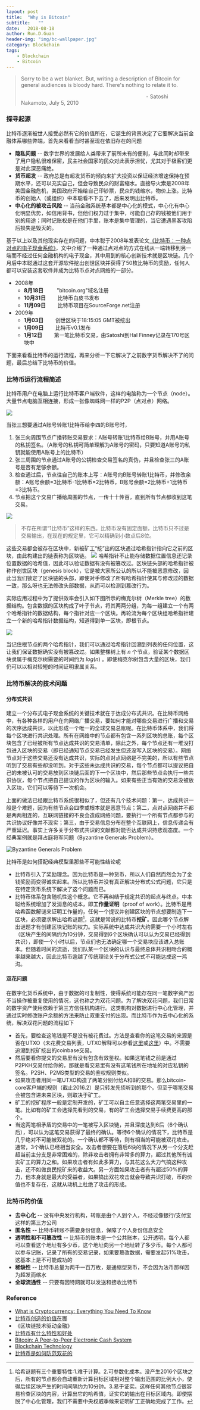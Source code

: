 ```yaml
---
layout: post
title:  "Why is Bitcoin"
subtitle:   ""
date:   2018-08-18
author: Run.D.Guan
header-img: "img/bc-wallpaper.jpg"
category: Blockchain
tags:
    - Blockchain
    - Bitcoin
---
```

> Sorry to be a wet blanket. But, writing a description of Bitcoin for general audiences is bloody hard. There's nothing to relate it to.
>
>&emsp;&emsp;&emsp;&emsp;&emsp;&emsp;&emsp;&emsp;&emsp;&emsp;&emsp;&emsp;&emsp;&emsp;&emsp;&emsp;&emsp;&emsp;&emsp;&emsp;&emsp;&emsp;&emsp;&emsp;- Satoshi Nakamoto, July 5, 2010

### 探寻起源
比特币逐渐被世人接受必然有它的价值所在，它诞生的背景决定了它要解决当前金融体系哪些弊端，首先来看看当时甚至现在依旧存在的问题
- **隐私问题** -- 数字世界的发展给人类带来了前所未有的便利，与此同时却带来了用户隐私很难保密，民主社会国家的民众对此表示担忧，尤其对于极客们更是对此深恶痛绝。
- **货币超发** -- 政府总是有超发货币的倾向来扩大投资以保证经济增速保持在预期水平，还可以充实自己，但会导致民众的财富缩水。直接导火索是2008年美国金融危机，美国政府开始给自己印钞票，民众的钱缩水，物价上涨。比特币的创始人（或组织）中本聪看不下去了，后来发明出比特币。
- **中心化的被攻击风险** -- 当前金融系统基本都是中心化的模式，中心化有中心化明显优势，如信用背书，但他们权力过于集中，可能自己存的钱被他们用于别的用途；同时记账权是在他们手里，账本是集中管理的，当它遭遇黑客攻陷后损失是毁灭的。

基于以上以及其他现实存在的问题，中本聪于2008年发表论文[《比特币：一种点对点的电子现金系统》](https://bitcoin.org/bitcoin.pdf)，文中介绍了一种通过点对点的方式在线从一端转移到另一端而不经过任何金融机构的电子现金，其中用到的核心创新技术就是区块链。几个月后中本聪通过这套开源软件挖出创世区块并获得了50枚比特币的奖励，任何人都可以安装这套软件并成为比特币点对点网络的一部分。
- 2008年
  - **8月18日** &emsp;&emsp; "bitcoin.org"域名注册
  - **10月31日** &emsp;&emsp;比特币白皮书发布
  - **11月09日** &emsp;&emsp;比特币项目在SourceForge.net注册
- 2009年
  - **1月03日** &emsp;&emsp;创世区块于18:15:05 GMT被挖出
  - **1月09日** &emsp;&emsp;比特币v0.1发布
  - **1月12日** &emsp;&emsp;第一笔比特币交易，由Satoshi到Hal Finney记录在170号区块中

下面来看看比特币的运行流程，再来分析一下它解决了之前数字货币解决不了的问题，最后总结下比特币的价值。

### 比特币运行流程简述
比特币用户在电脑上运行比特币客户端软件，这样的电脑称为一个节点（node）。大量节点电脑互相连接，形成一张像蜘蛛网一样的P2P（点对点）网络。

![](http://bitcoinromania.ro/wp-content/uploads/2016/07/bitcoin-peer-to-peer.png)

当张三想要通过A账号转账1比特币给李四的B账号时，
1. 张三向周围节点广播转账交易要求：A账号转账1比特币给B账号，并用A账号的私钥签名。（A账号的私钥可简单理解为A账号的密码，只要知道A账号的私钥就能使用A账号上的比特币）
2. 张三周围的节点通过A账号的公钥检查交易签名的真伪，并且检查张三的A账号是否有足够余额。
3. 检查通过后，节点往自己的账本上写：A账号向B账号转账1比特币，并修改余额：A账号余额=3比特币-1比特币=2比特币，B账号余额=2比特币+1比特币=3比特币。
4. 节点把这个交易广播给周围的节点，一传十十传百，直到所有节点都收到这笔交易。

![](http://blogs.thomsonreuters.com/answerson/wp-content/uploads/sites/3/2016/01/infographic-how-blockchain-works.jpg)

> 不存在所谓“1比特币”这样的东西。比特币没有固定面额，比特币只不过是交易输出，在现在的规定里，它可以精确到小数点后8位。

这些交易都会被存在区块中，新被矿工“挖”出的区块通过哈希指针指向它之前的区块，由此构建出的链表称为区块链。
![](http://7xqutp.com1.z0.glb.clouddn.com/blockchain.png)
哈希指针不止能存储数据位置信息还记录位置数据的哈希值，因此可以验证数据有没有被篡改过。区块链头部的哈希指针被称作创世区块（genesis block），它是被大家所公认的所以不能被恶意修改，因此当我们锁定了区块链的头部，即使对手修改了所有哈希指针使其与修改过的数据一致，那么呀也无法修改头部数据，从而可以检测到篡改行为。

实际应用过程中为了提供效率会引入如下图所示的梅克尔树（Merkle tree）的数据结构。包含数据的区块构成了叶子节点，将其两两分组，为每一组建立一个有两个哈希指针的数据结构，每个指针对应一个区块。再轮流为每个区块组哈希指针建立一个新的哈希指针数据结构，知道得到单一区块，即根节点。

![](http://7xqutp.com1.z0.glb.clouddn.com/merkletree.png)

当记住根节点的两个哈希指针，我们可以通过哈希指针回溯到列表的任何位置，这让我们保证数据确实没有被篡改过。如果整棵树上有 $n$ 个节点，验证某个数据区块隶属于梅克尔树需要的时间约为 $log(n)$ 。即使梅克尔树包含大量的区块，我们仍可以以相对较短的时间证明隶属关系。

### 比特币解决的技术问题
#### 分布式共识
建立一个分布式电子现金系统的关键技术就在于达成分布式共识。在比特币网络中，有各种各样的用户在向网络广播交易，要如何才能对哪些交易进行广播和交易的次序达成共识，以此形成一个唯一的全球交易总账呢。在比特币体系中，我们将每个区块进行共识处理。所有在网络中的节点都有包含一系列区块的总账，每个区块包含了已经被所有节点达成共识的交易清单，除此之外，每个节点还有一堆没打包进入区块的交易（即已经通知节点交易已经发生但还没写入区块的交易）。网络节点对于这些交易还没有达成共识，实际的点对点网络是不完美的，所以有些节点听到了交易有些却没听到。对于这些未达成共识的交易，每个节点都可以提议把自己的未被认可的交易放到区块链后面的下一个区块中，然后那些节点会执行一些共识协议，每个节点把自己提议的作为区块的输入。如果有些正当有效的交易没被放入区块，它们可以等待下一次机会。

上面的做法已经跟比特币系统很相似了，但还有几个技术问题：第一，达成共识一般是个难题，因为有些节点会四季或根本就是恶意节点；第二，点对点网络并不都是两两相连的，互联网链接的不良会造成网络问题，要执行一个所有节点都参与的共识协议好像并不现实；第三，由于交易信息分布在整个互联网上，信息传递会有严重延迟。事实上许多关于分布式共识的文献都对能否达成共识持悲观态度。一个经典案例就是拜占庭将军问题（Byzantine Generals Problem）。

![Byzantine Generals Problem](http://7xqutp.com1.z0.glb.clouddn.com/byzantine-generals-problem.png)

比特币是如何搭配经典模型里那些不可能性结论呢

- 比特币引入了奖励理念。因为比特币是一种货币，所以人们自然而然会为了金钱奖励而变得诚实起来。所以比特币并没有真正解决分布式公式问题，它只是在特定货币系统下解决了这个问题而已。
- 比特币体系包含随机性这个概念。它不再纠结于规定共识的起点与终点。中本聪给系统增加了发消息的成本，即**工作量证明**（proof of work）。比特币是用哈希函数解谜来证明工作量的，任何一个提议并创建区块的节点想要制造下一区块，必须要求解出哈希谜题[^key]，这就是常说的比特币**挖矿**。因此哪个节点解出谜题才有创建区块记账的权力。实际系统中达成共识大约需要一个小时左右（区块产生的间隔约为10分钟，交易得到6个区块确认可以认为交易已经得到共识），即使一个小时以后，节点们也无法确定哪一个交易块应该进入总账本。但随着时间的流逝，我们队某一个区块的认识与最终总体共识相吻合的概率越来越大，因此比特币逾越了传统理论关于分布式公式不可能达成这一鸿沟。

#### 双花问题
在数字化货币系统中，由于数据的可复制性，使得系统可能存在同一笔数字资产因不当操作被重复使用的情况，这也称之为双花问题。为了解决双花问题，我们日常的数字资产使用依赖于第三方信任机构进行。这类机构对数据进行中心化管理，并通过实时修改账户余额的方法来防止双重支付的出现。而比特币作为去中心化的系统，解决双花问题的流程如下
- 首先，要检查这笔钱是不是没有被花费过。方法是查看你的这笔交易的来源是否在UTXO（未花费交易列表，UTXO解释可以参看[这里](https://mp.weixin.qq.com/s?__biz=MzIyNDk1NzU4OA==&mid=2247486333&idx=2&sn=822742edea6cac7f5812ed498d6451c5&scene=19#wechat_redirect)或[这里](https://www.zhihu.com/question/275763059)）中。不需要追溯到挖矿挖出的coinbase交易。
- 然后要看你提交的交易里有没有包含有效鉴权。如果这笔钱之前是通过P2PKH交易付给你的，那就是看交易里有没有这笔钱所在地址的对应私钥的签名。P2SH、P2MS类型的交易的鉴权规则类似。
- 如果攻击者用同一笔UTXO构造了两笔分别付给A和B的交易。那么bitcoin-core客户端的规则（截止2016.2）是只转发先侦听到的那个。但至于哪笔交易会被包含进未来区块，则取决于矿工。
- 矿工的挖矿程序一般是定制开发的，矿工可以自主任意选择这两笔交易里的一笔。比如有的矿工会选择先看到的交易，有的矿工会选择交易手续费更高的那个。
- 当这两笔相矛盾的交易中的一笔被写入区块链，并且深度达到6后（6个确认后），可以认为这笔交易获得了最终的确认。等待6个确认的情况下，比特币是几乎绝对不可能被双花的。一个确认都不等待，则有相当的可能被双花攻击。通常，3个确认已经相当安全。攻击者想要在落后6块的情况下从另一个分支赶超当前主分支是非常困难的，除非攻击者拥有非常多的算力，超过其他所有诚实矿工的算力之和。如果攻击者有如此多算力，与其花这么大力气搞这种攻击，还不如做良民挖矿来的收益大。另一方面如果攻击者有有超过50%的算力，他本身就是最大的受益者，如果搞出双花攻击就会导致共识打破，币的价值也不复存在，这就从动机上杜绝了攻击的形成。

### 比特币的价值
- **去中心化** -- 没有中央发行机构，转账是由个人到个人，不经过像银行/支付宝这样的第三方公司
- **匿名性** -- 比特币转账不需要身份信息，保障了个人身份信息安全
- **透明性和不可篡改性** -- 比特币的账本是一个公共账本，公开透明，每个人都可以查看这个地址有多少币，这个地址向另一个地址转了多少币。每个人都可以参与记账，记录了所有的交易记录，如果要篡改数据，需要发起51%攻击，这基本上是不可能成功的
- **稀缺性** -- 比特币总量为两千一百万枚，是通缩型货币，不会因为法币那样因为超发而缩水
- **全球流通性** -- 只要有因特网就可以发送和接收比特币

[^key]: 哈希谜题有三个重要特性:1.难于计算。2.可参数化成本。没产生2016个区块之后，所有的节点都会自动重新计算目标区域相对整个输出范围的比例大小，使得后续区块产生的时间间隔约为10分钟。3.易于证实。这样任何其他节点很容易检查区块的内容，计算出它的哈希值，证实它的输出在目标区域内。即使摆脱了中心化管理，我们不需要中央权威季候来证明矿工正确地完成了工作。

### Reference
* [What is Cryptocurrency: Everything You Need To Know](https://blockgeeks.com/guides/what-is-cryptocurrency/)
* [比特币创造的价值在哪](https://www.zhihu.com/question/21418402/answer/71274765)
* 《区块链技术驱动金融》
* [比特币有什么特性和好处](https://www.8btc.com/video/242407)
* [Bitcoin: A Peer-to-Peer Electronic Cash System](https://bitcoin.org/bitcoin.pdf)
* [Blockchain Technology](http://scet.berkeley.edu/wp-content/uploads/BlockchainPaper.pdf)
* [比特币是如何防范双花的](https://www.zhihu.com/question/39948446)
